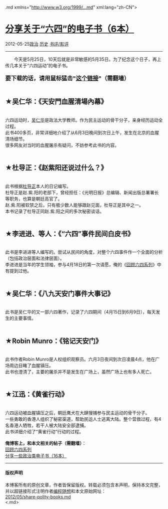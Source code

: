 <!DOCTYPE.md>
.md xmlns="http://www.w3.org/1999/...md" xml:lang="zh-CN">
<head>
<meta http-equiv="Content-Type" content="text.md; charset=utf-8" />
<meta name="generator" content="Python script by program.think@gmail.com" />
<meta name="provider" content="program-think.blogspot.com" />
<link type="text/css" rel="stylesheet" href="../../css/program-think.css" />
<title>分享关于“六四”的电子书（6本） - 编程随想的博客</title>
</head>
<body>
<div id="main" style="width:100%;">
<h1><a href="../../index.md" title="回到首页">分享关于“六四”的电子书（6本）</a></h1>
<div class="post-info"><span class="date-header">2012-05-25</span><a href="../../tags/E694BFE6B2BB.md" class="tag">政治</a> <a href="../../tags/E58E86E58FB2.md" class="tag">历史</a> <a href="../../tags/E4B9A6E8AF842FE5BDB1E8AF84.md" class="tag">书评/影评</a> </div>
<hr>
<div class="post">
&#12288;&#12288;今天是5月25日，10天后就是非常敏感的5月35日。为了纪念这个日子，再上传几本关于“六四运动”的电子书。<br /><br /><font size="4"><b>要下载的话，请用鼠标猛击"<a href="https://github.com/programthink/books" target="_blank">这个链接</a>"（需翻墙）</b></font><a name='more'></a><!--program-think--><br /><br /><h2>★吴仁华：《天安門血腥清場內幕》</h2><br />六四运动时，<a href="https://zh.wikipedia.org/wiki/%E5%90%B4%E4%BB%81%E5%8D%8E" target="_blank" rel="nofollow">吴仁华</a>是政法大学教师。作为民主运动的骨干分子，亲身经历运动全过程。<br />此书400多页，非常详细地介绍了从6月3日晚间到次日上午，发生在北京的血腥清场细节。<br />很多网友对当时的血腥屠杀有疑问，不妨参考此书的内容。<br /><br /><h2>★杜导正：《赵紫阳还说过什么？》</h2><br />此书根据<a href="https://zh.wikipedia.org/wiki/%E6%9D%9C%E5%AF%BC%E6%AD%A3" target="_blank" rel="nofollow">杜导正</a>本人的日记编写。<br />杜导正是赵.紫.阳的老部下，曾经担任：《光明日报》总编辑、新闻出版总署署长等职务，也算是朝廷高官了。<br />赵.紫.阳被软禁之后，只有极少数人能够跟赵见面，杜导正是其中之一。<br />本书记录了杜导正同赵.紫.阳之间的多次秘密谈话。<br /><br /><h2>★李进进、等人：《“六四”事件民间白皮书》</h2><br />此书是李进进等人编写的。尝试从民间的角度，对整个六四事件作一个全面的分析（包括政治层面和法律层面）。<br />李进进是当年的学生领袖，参与4月18日的第一次请愿，俺的《<a href="../../2011/06/june-fourth-incident-0.md">回顾六四系列</a>》中有提到过他。<br /><br /><h2>★吴仁华：《八九天安门事件大事记》</h2><br />此书是吴仁华的又一部六四著作，记录了六四期间（4月15日到6月9日），每天发生的主要事情。<br /><br /><h2>★Robin Munro：《铭记天安门》</h2><br />此书作者Robin Munro是人权组织观察员。六月3日夜间到次日凌晨4点，他在广场周边目睹了血腥镇压。<br />此书也澄清了，主要的屠杀并不是发生在广场上，虽然广场上也有多人死亡。<br /><br /><h2>★江迅：《黄雀行动》</h2><br />六四运动被血腥镇压之后，朝廷鹰犬在大肆搜捕参与民主运动的骨干分子。<br />一些勇敢的香港人组织了秘密渠道，帮助民运人士逃离大陆。整个营救过程，有4名香港人牺牲，若干人被大陆安全部逮捕。<br />此书详细介绍了“黄雀行动”行动的过程。<br /><br /><b>俺博客上，和本文相关的帖子（需翻墙）</b>：<br /><a href="../../2011/06/june-fourth-incident-0.md">回顾六四系列</a><br /><a href="../../2012/04/share-polity-books.md">分享一些政治类电子书（16本）</a><div class="blogger-post-footer">
</div>
<hr>
<div class="copyright">
<h4>版权声明</h4>
本博客所有的原创文章，作者皆保留版权。转载必须包含本声明，保持本文完整，并以超链接形式注明作者<a href="mailto:program.think@gmail.com">编程随想</a>和本文原始网址：<br>
<a href="2012/05/share-polity-books.md">2012/05/share-polity-books.md</a>
</div>
</div>
</body>
<.md>

